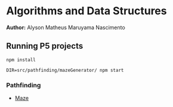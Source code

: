 # Algorithms and Data Structures

**Author:** Alyson Matheus Maruyama Nascimento

## Running P5 projects

```
npm install
```

```
DIR=src/pathfinding/mazeGenerator/ npm start
```

### Pathfinding

- [Maze](./src/pathfinding/)
